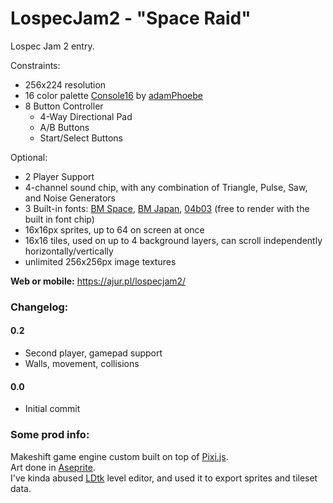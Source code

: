 # LospecJam2 - "Space Raid"
Lospec Jam 2 entry.

Constraints:
- 256x224 resolution
- 16 color palette [Console16](https://lospec.com/palette-list/console16) by [adamPhoebe](https://lospec.com/adamphoebe)
- 8 Button Controller
  - 4-Way Directional Pad
  - A/B Buttons
  - Start/Select Buttons

Optional:
- 2 Player Support
- 4-channel sound chip, with any combination of Triangle, Pulse, Saw, and Noise Generators
- 3 Built-in fonts: [BM Space](https://www.dafont.com/bm-space.font), [BM Japan](https://www.dafont.com/bm-japan.font), [04b03](https://www.dafont.com/04b-03.font) (free to render with the built in font chip)
- 16x16px sprites, up to 64 on screen at once
- 16x16 tiles, used on up to 4 background layers, can scroll independently horizontally/vertically
- unlimited 256x256px image textures

**Web or mobile:** https://ajur.pl/lospecjam2/  

### Changelog:
#### 0.2
- Second player, gamepad support
- Walls, movement, collisions
#### 0.0
- Initial commit

### Some prod info:
Makeshift game engine custom built on top of [Pixi.js](https://pixijs.com/).  
Art done in [Aseprite](https://www.aseprite.org/).  
I've kinda abused [LDtk](https://ldtk.io/) level editor, and used it to export sprites and tileset data.

